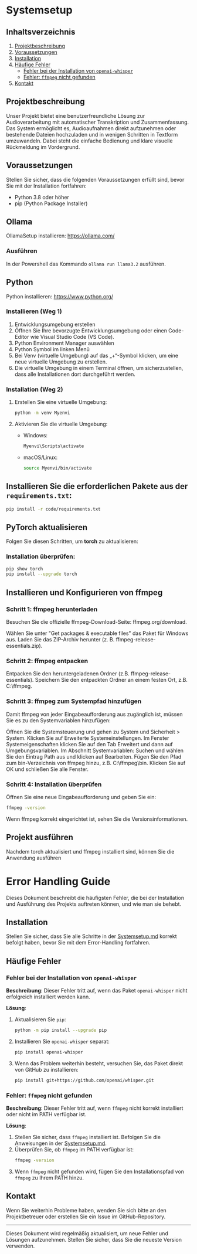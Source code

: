 # Systemsetup

## Inhaltsverzeichnis
1. [Projektbeschreibung](#projektbeschreibung)
2. [Voraussetzungen](#voraussetzungen)
3. [Installation](#installation)
4. [Häufige Fehler](#häufige-fehler)
    - [Fehler bei der Installation von `openai-whisper`](#fehler-bei-der-installation-von-openai-whisper)
    - [Fehler: `ffmpeg` nicht gefunden](#fehler-ffmpeg-nicht-gefunden)
5. [Kontakt](#kontakt)

## Projektbeschreibung
Unser Projekt bietet eine benutzerfreundliche Lösung zur Audioverarbeitung mit automatischer Transkription und Zusammenfassung. Das System ermöglicht es, Audioaufnahmen direkt aufzunehmen oder bestehende Dateien hochzuladen und in wenigen Schritten in Textform umzuwandeln. Dabei steht die einfache Bedienung und klare visuelle Rückmeldung im Vordergrund.

## Voraussetzungen

Stellen Sie sicher, dass die folgenden Voraussetzungen erfüllt sind, bevor Sie mit der Installation fortfahren:

- Python 3.8 oder höher
- pip (Python Package Installer)


## Ollama 
OllamaSetup installieren: https://ollama.com/

### Ausführen
In der Powershell das Kommando
```ollama run llama3.2``` 
ausführen.

## Python 
Python installieren: https://www.python.org/
### Installieren (Weg 1)

1. Entwicklungsumgebung erstellen
2. Öffnen Sie Ihre bevorzugte Entwicklungsumgebung oder einen Code-Editor wie Visual Studio Code (VS Code).
3. Python Environment Manager auswählen
4. Python Symbol im linken Menü
5. Bei Venv (virtuelle Umgebung) auf das „+“-Symbol klicken, um eine neue virtuelle Umgebung zu erstellen.
6. Die virtuelle Umgebung in einem Terminal öffnen, um sicherzustellen, dass alle Installationen dort durchgeführt werden.

### Installation (Weg 2)


1. Erstellen Sie eine virtuelle Umgebung:
    ```bash
    python -m venv Myenvi
    ```

2. Aktivieren Sie die virtuelle Umgebung:
    - Windows:
        ```bash
        Myenvi\Scripts\activate
        ```
    - macOS/Linux:
        ```bash
        source Myenvi/bin/activate
        ```

## Installieren Sie die erforderlichen Pakete aus der `requirements.txt`:
```bash
pip install -r code/requirements.txt
```

## PyTorch aktualisieren

Folgen Sie diesen Schritten, um **torch** zu aktualisieren:

### Installation überprüfen:
```bash
pip show torch
pip install --upgrade torch
```

## Installieren und Konfigurieren von ffmpeg

### Schritt 1: ffmpeg herunterladen
Besuchen Sie die offizielle ffmpeg-Download-Seite: ffmpeg.org/download.

Wählen Sie unter "Get packages & executable files" das Paket für Windows aus.
Laden Sie das ZIP-Archiv herunter (z. B. ffmpeg-release-essentials.zip).

### Schritt 2: ffmpeg entpacken
Entpacken Sie den heruntergeladenen Ordner (z.B. ffmpeg-release-essentials).
Speichern Sie den entpackten Ordner an einem festen Ort, z.B. C:\ffmpeg.

### Schritt 3: ffmpeg zum Systempfad hinzufügen
Damit ffmpeg von jeder Eingabeaufforderung aus zugänglich ist, müssen Sie es zu den Systemvariablen hinzufügen:

Öffnen Sie die Systemsteuerung und gehen zu System und Sicherheit > System.
Klicken Sie auf Erweiterte Systemeinstellungen.
Im Fenster Systemeigenschaften klicken Sie auf den Tab Erweitert und dann auf Umgebungsvariablen.
Im Abschnitt Systemvariablen:
Suchen und wählen Sie den Eintrag Path aus und klicken auf Bearbeiten.
Fügen Sie den Pfad zum bin-Verzeichnis von ffmpeg hinzu, z.B. C:\ffmpeg\bin.
Klicken Sie auf OK und schließen Sie alle Fenster.

### Schritt 4: Installation überprüfen
Öffnen Sie eine neue Eingabeaufforderung und geben Sie ein:

```bash
ffmpeg -version
```
Wenn ffmpeg korrekt eingerichtet ist, sehen Sie die Versionsinformationen.

## Projekt ausführen
Nachdem torch aktualisiert und ffmpeg installiert sind, können Sie die Anwendung ausführen

# Error Handling Guide

Dieses Dokument beschreibt die häufigsten Fehler, die bei der Installation und Ausführung des Projekts auftreten können, und wie man sie behebt.

## Installation

Stellen Sie sicher, dass Sie alle Schritte in der [Systemsetup.md](Systemsetup.md) korrekt befolgt haben, bevor Sie mit dem Error-Handling fortfahren.

## Häufige Fehler
### Fehler bei der Installation von `openai-whisper`

**Beschreibung**: Dieser Fehler tritt auf, wenn das Paket `openai-whisper` nicht erfolgreich installiert werden kann.

**Lösung**:
1. Aktualisieren Sie `pip`:
    ```bash
    python -m pip install --upgrade pip
    ```
2. Installieren Sie `openai-whisper` separat:
    ```bash
    pip install openai-whisper
    ```
3. Wenn das Problem weiterhin besteht, versuchen Sie, das Paket direkt von GitHub zu installieren:
    ```bash
    pip install git+https://github.com/openai/whisper.git
    ```

### Fehler: `ffmpeg` nicht gefunden

**Beschreibung**: Dieser Fehler tritt auf, wenn `ffmpeg` nicht korrekt installiert oder nicht im PATH verfügbar ist.

**Lösung**:
1. Stellen Sie sicher, dass `ffmpeg` installiert ist. Befolgen Sie die Anweisungen in der [Systemsetup.md](Systemsetup.md).
2. Überprüfen Sie, ob `ffmpeg` im PATH verfügbar ist:
    ```bash
    ffmpeg -version
    ```
3. Wenn `ffmpeg` nicht gefunden wird, fügen Sie den Installationspfad von `ffmpeg` zu Ihrem PATH hinzu.

## Kontakt

Wenn Sie weiterhin Probleme haben, wenden Sie sich bitte an den Projektbetreuer oder erstellen Sie ein Issue im GitHub-Repository.

---

Dieses Dokument wird regelmäßig aktualisiert, um neue Fehler und Lösungen aufzunehmen. Stellen Sie sicher, dass Sie die neueste Version verwenden.
